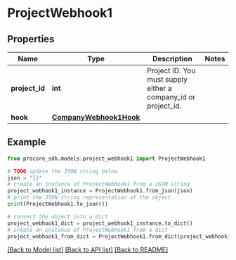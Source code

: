 # ProjectWebhook1


## Properties

Name | Type | Description | Notes
------------ | ------------- | ------------- | -------------
**project_id** | **int** | Project ID. You must supply either a company_id or project_id. | 
**hook** | [**CompanyWebhook1Hook**](CompanyWebhook1Hook.md) |  | 

## Example

```python
from procore_sdk.models.project_webhook1 import ProjectWebhook1

# TODO update the JSON string below
json = "{}"
# create an instance of ProjectWebhook1 from a JSON string
project_webhook1_instance = ProjectWebhook1.from_json(json)
# print the JSON string representation of the object
print(ProjectWebhook1.to_json())

# convert the object into a dict
project_webhook1_dict = project_webhook1_instance.to_dict()
# create an instance of ProjectWebhook1 from a dict
project_webhook1_from_dict = ProjectWebhook1.from_dict(project_webhook1_dict)
```
[[Back to Model list]](../README.md#documentation-for-models) [[Back to API list]](../README.md#documentation-for-api-endpoints) [[Back to README]](../README.md)


